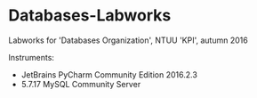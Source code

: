 # Databases-Labworks
Labworks for 'Databases Organization', NTUU 'KPI', autumn 2016

Instruments:
  - JetBrains PyCharm Community Edition 2016.2.3
  - 5.7.17 MySQL Community Server

